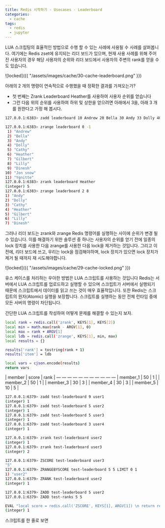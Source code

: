 ```yaml
---
title: Redis 시작하기 - Usecases - Leaderboard
categories:
  - cache 
tags:
  - redis
  - jupyter
---
```

LUA 스크립팅의 효율적인 방법으로 수행 할 수 있는 사례에 사용될 수 사례를 살펴봅니다.
여기에는 Redis zset에 유지되는 리더 보드가 있으며, 현재 사용 사례를 위해 주어진 사용자의 경우 해당 사용자의 순위와 리더 보드에서 사용자의 주변의 rank를 얻을 수도 있습니다.



![locked]({{ "/assets/images/cache/30-cache-leaderboard.png" }})  


아래의 2 개의 명령이 연속적으로 수행했을 때 정확한 결과를 가져오는가?

* 첫 번째는 Zrank Leaderboard Heather를 사용하여 사용자 순위를 얻습니다
* 그런 다음 위의 순위를 사용하여 하위 및 상한을 얻으려면 아래에서 3을, 아래 3 개를 원한다고 가정 해 봅시다.  

```bash
127.0.0.1:6383> zadd leaderboard 10 Andrew 20 Bella 30 Andy 33 Dolly 40 Cathy 42 Heather 43 Gilbert 45 Lilly 50  Dinesh 58 "Jon snow" 60 Ygnitte
```
```bash
127.0.0.1:6383> zrange leaderboard 0 -1
 1) "Andrew"
 2) "Bella"
 3) "Andy"
 4) "Dolly"
 5) "Cathy"
 6) "Heather"
 7) "Gilbert"
 8) "Lilly"
 9) "Dinesh"
10) "Jon snow"
11) "Ygnitte"
127.0.0.1:6383> zrank leaderboard Heather
(integer) 5
127.0.0.1:6383> zrange leaderboard 2 8
1) "Andy"
2) "Dolly"
3) "Cathy"
4) "Heather"
5) "Gilbert"
6) "Lilly"
7) "Dinesh"
```

그러나 리더 보드는 zrank와 zrange Redis 명령어를 실행하는 사이에 순위가 변경 될 수 있습니다.
이를 해결하기 위한 솔루션 중 하나는 사용자의 순위를 얻기 전에 일종의 lock 장치를 사용한 다음 zrange를 사용한 다음 lock을 제거하는 것입니다. 그리고 이전에, 리더 보드에 쓰고, 우리는 lock을 점검해야하며, lock 장치가 있으면 lock 장치가 제거 될 때까지 재 시도해야합니다.

![locked]({{ "/assets/images/cache/29-cache-locked.png" }})  

유스 케이스를 처리하는 우아한 방법은 LUA 스크립트를 사용하는 것입니다
Redis는 서버에서 LUA 스크립트를 업로드하고 실행할 수 있으며 스크립트가 서버에서 실행되기 때문에 스크립트에서 데이터를 읽고 쓰는 것이 매우 효율적입니다.
또한 Redis는 스크립트의 원자(Atomic) 실행을 보장합니다. 스크립트를 실행하는 동안 전체 런타임 중에 모든 서버의 명령이 차단됩니다. 

간단한 LUA 스크립트를 작성하여 어떻게 문제를 해결할 수 있는지 보자.

```bash
local rank = redis.call('zrank', KEYS[1], KEYS[2])
local min = math.max(rank - ARGV[1], 0)
local max = rank + ARGV[1]
local ldb = redis.call('zrange', KEYS[1], min, max)
local results = {}

results['rank'] = tostring(rank + 1)
results['item'] = ldb

local vars = cjson.encode(results)
return vars
```

| member | score | rank |
— — — — — — — — — — —
| member_1 | 50 | 1 |
| member_2 | 50 | 1 |
| member_3 | 30 | 3 |
| member_4 | 30 | 3 |
| member_5 | 10 | 5 |
```bash
127.0.0.1:6379> zadd test-leaderboard 9 user1
(integer) 1
127.0.0.1:6379> zadd test-leaderboard 5 user2
(integer) 1
127.0.0.1:6379> zadd test-leaderboard 5 user3
(integer) 1
127.0.0.1:6379> zadd test-leaderboard 3 user4
(integer) 1

127.0.0.1:6379> zrank test-leaderboard user2
(integer) 1
127.0.0.1:6379> zrank test-leaderboard user3
(integer) 2

127.0.0.1:6379> ZSCORE test-leaderboard user3
"5"
127.0.0.1:6379> ZRANGEBYSCORE test-leaderboard 5 5 LIMIT 0 1
1) "user2"
127.0.0.1:6379> ZRANK test-leaderboard user2
(integer) 1

127.0.0.1:6379> ZADD test-leaderboard 5 user2
127.0.0.1:6379> ZADD test-ranks 5 5

EVAL "local score = redis.call('ZSCORE', KEYS[1], ARGV[1]) \n return redis.call('ZRANK', KEYS[2], score)" 2 test-leaderboard test-ranks user2
(integer) 1
```

스크립트를 한 줄로 보면 